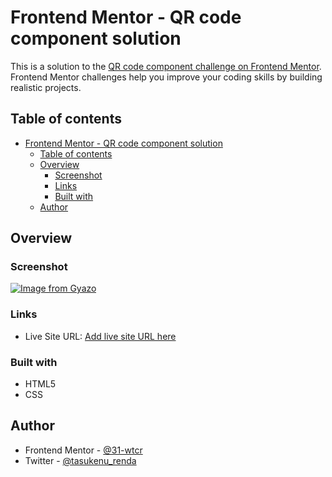 # Frontend Mentor - QR code component solution

This is a solution to the [QR code component challenge on Frontend Mentor](https://www.frontendmentor.io/challenges/qr-code-component-iux_sIO_H). Frontend Mentor challenges help you improve your coding skills by building realistic projects. 

## Table of contents

- [Frontend Mentor - QR code component solution](#frontend-mentor---qr-code-component-solution)
  - [Table of contents](#table-of-contents)
  - [Overview](#overview)
    - [Screenshot](#screenshot)
    - [Links](#links)
    - [Built with](#built-with)
  - [Author](#author)

## Overview

### Screenshot

[![Image from Gyazo](https://i.gyazo.com/9266ba35bbb9de292cc7ce5e933abbb4.png)](https://gyazo.com/9266ba35bbb9de292cc7ce5e933abbb4)

### Links

- Live Site URL: [Add live site URL here](https://your-live-site-url.com)

### Built with

- HTML5
- CSS

## Author

- Frontend Mentor - [@31-wtcr](https://www.frontendmentor.io/profile/31-wtcr)
- Twitter - [@tasukenu_renda](https://www.twitter.com/tasukenu_renda)